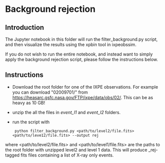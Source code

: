 # Background rejection

Introduction
------------

The Jupyter notebook in this folder will run the filter_background.py script, and then visualize the results using the xpbin tool in ixpeobssim. 

If you do not wish to run the entire notebook, and instead want to simply apply the background rejection script, please follow the instructions below. 

Instructions
------------

- Download the root folder for one of the IXPE observations. For example you can download "02009701/" from https://heasarc.gsfc.nasa.gov/FTP/ixpe/data/obs/02/. This can be as heavy as 10 GB!

- unzip the all the files in *event_l1* and *event_l2* folders.
- run the script with

       python filter_background.py <path/to/level2/file.fits> <path/to/leve12/file.fits> --output rej
  
where <path/to/level2/file.fits> and <path/to/level1/file.fits> are the paths to the root folder with unzipped level2 and level 1 data. This will produce _rej-tagged fits files containing a list of X-ray only events.



    
